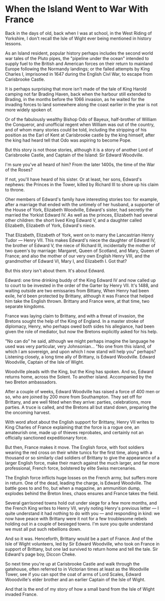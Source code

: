 # When the Island Went to War With France

Back in the days of old, back when I was at school, in the West Riding of Yorkshire, I don't recall the Isle of Wight ever being mentioned in history lessons.

As an Island resident, popular history perhaps includes the second world war tales of the Pluto pipes, the "pipeline under the ocean" intended to supply fuel to the British and American forces on their return to mainland Europe following the Normandy landings; or the failed attempts by King Charles I, imprisoned in 1647 during the English Civl War, to escape from Carisbrooke Castle.

It is perhaps surprising that more isn't made of the tale of King Harold camping not far Brading Haven, back when the harbour still extended to Brading, in the months before the 1066 invasion, as he waited for the invading forces to land somewhere along the coast earlier in the year is not more widely spoken of.

Or of the fabulously wealthy Bishop Odo of Bayeux, half-brother of William the Conqueror, and unofficial regent when William was out of the country, and of whom many stories could be told, including the stripping of his position as the Earl of Kent at Carisbrooke castle by the king himself, after the king had heard tell that Odo was aspiring to become Pope.

But this story is not those stories, although it is a story of another Lord of Carisbrooke Castle, and Captain of the Island: Sir Edward Woodville.

I'm sure you've all heard of him? From the later 1400s, the time of the War of the Roses?

If not, you'll have heard of his sister. Or at least, her sons, Edward's nephews: the Princes in the Tower, killed by Richard III to shore up his claim to throne.

Oher members of Edward's family have interesting stories too: for example, after a marriage that ended with the untimely of her husband, a supporter of the House of York, Elizabeth Woodville, Edward's sister, had secretly the married the Yorkist Edward IV. As well as the princes, Elizabeth had several other children: the short lived King Edward V, and a daughter called Elizabeth, Elizabeth of York, Edward's niece.

That Elizabeth, Elizabeth of York, went on to marry the Lancastrian Henry Tudor — Henry VII. This makes Edward's niece the daughter of Edward IV, the brother of Edward V, the niece of Richard III, incidentally the mother of two queen's by marriage: Margaret, Queen of Scotland, and Mary, Queen of France; and also the mother of our very own English Henry VIII, and the grandmother of Edward VI, Mary I, and Elizabeth I. Got that?

But this story isn't about them. It's about Edward.

Edward: one time drinking buddy of the King Edward IV and now called up to court to be invested in the order of the Garter by Henry VII. It's 1488, and waiting outside are two emissaries from Bittany, When Henry had been exile, he'd been protected by Brittany, although it was France that helped him take the English thrown. Brittany and France were, at that time, two separate kingdoms.

France was laying claim to Brittany, and with a threat of invasion, the Bretons sought the help of the King of England. In a master stroke of diplomacy, Henry, who perhaps owed both sides his allegiance, had been given the role of mediator, but now the Bretons explicitly asked for his help.

"No can do" he said, although we might perhaps imagine the language he used was very particular, very Johnsonian... "No one from this island, of which I am sovereign, and upon which I now stand will help you" perhaps? Listening closely, a long time ally of Brittany, is Edward Woodville. Edward Woodville, Captain of the Isle of Wight.

Woodville pleads with the King, but the King has spoken. And so, Edward returns home, across the Solent. To another island. Accompanied by the two Breton ambassadors.

After a couple of weeks, Edward Woodville has raised a force of 400 men or so, who are joined by 200 more from Southampton. They set off for Brittany, and are well fêted when they arrive: parties, celebrations, more parties. A truce is called, and the Bretons all but stand down, preparing the the oncoming harvest.

With word afoot about the English support for Brittany, Henry VII writes to King Charles of France explaining that the force is a rogue one, an amateurish one, made up of thieves reprobates, and certainly not an officially sanctioned expeditionary force.

But then, France makes it move. The English force, with foot soldiers wearing the red cross on their white tunics for the first time, along with a thousand or so similarly clad soldiers of Brittany to give the appearance of a larger English force, make their march against the much larger, and far more professional, French force, bolstered by elite Swiss mercenaries.

The English force inflicts huge losses on the French army, but suffers more in return. One of the dead, leading the charge, is Edward Woodville. The battle goes to and fro, but when a magazine, an ammunition dump, explodes behind the Breton lines, chaos ensures and France takes the field.

Several garrisoned towns hold out under siege for a few more months, and the French King writes to Henry VII, wryly noting Henry's previous letter — I quite understand it had nothing to do with you — and responding in kind: we now have peace with Brittany were it not for a few troublesome rebels holding out in a couple of besieged towns. I'm sure you quite understand we must all put such rebellions down.

And so it was. Henceforth, Brittany would be a part of France. And of the Isle of Wight volunteers, led by Sir Edward Woodville, who took on France in support of Brittany, but one lad survived to return home and tell the tale. Sir Edward's page boy, Diccon Cheke.

So next time you're up at Carisbrooke Castle and walk through the gatehouse, often referred to in Victorian times at least as the Woodville Tower, see if you can spot the coat of arms of Lord Scales, Edward Wooodville's elder brother and an earlier Captain of the Isle of Wight.

And that is the end of my story of how a small band from the Isle of Wight invaded France.
